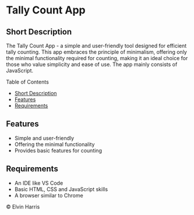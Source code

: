 # Tally Count App

## Short Description
The Tally Count App - a simple and user-friendly tool designed for efficient tally counting. This app embraces the principle of minimalism, offering only the minimal functionality required for counting, making it an ideal choice for those who value simplicity and ease of use. The app mainly consists of JavaScript.

Table of Contents

- [Short Description](#short-description)
- [Features](#features)
- [Requirements](#requirements)

## Features 

- Simple and user-friendly
- Offering the minimal functionality
- Provides basic features for counting 

## Requirements

- An IDE like VS Code
- Basic HTML, CSS and JavaScript skills
- A browser similar to Chrome 

© Elvin Harris
